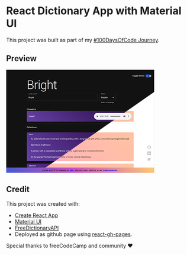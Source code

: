 # React Dictionary App with Material UI

This project was built as part of my [#100DaysOfCode Journey](https://github.com/onpilot/100-days-of-code).

## Preview

<img src="https://github.com/onpilot/react-dictionary-mui/blob/main/preview.jpg?raw=true" alt="React Dictionary App with Material UI" style="width:400px;"/>

## Credit

This project was created with:

- [Create React App](https://github.com/facebook/create-react-app)
- [Material UI](https://mui.com/)
- [FreeDictionaryAPI](https://github.com/meetDeveloper/freeDictionaryAPI)
- Deployed as github page using [react-gh-pages](https://github.com/gitname/react-gh-pages).

Special thanks to freeCodeCamp and community ❤️
